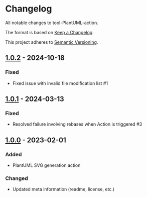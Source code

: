 # Changelog

All notable changes to tool-PlantUML-action.

The format is based on [Keep a Changelog](https://keepachangelog.com/en/1.0.0/).

This project adheres to [Semantic Versioning](https://semver.org/spec/v2.0.0.html).

## [1.0.2] - 2024-10-18

### Fixed

- Fixed issue with invalid file modification list #1

## [1.0.1] - 2024-03-13

### Fixed

- Resolved failure involving rebases when Action is triggered #3

## [1.0.0] - 2023-02-01

### Added

- PlantUML SVG generation action

### Changed

- Updated meta information (readme, license, etc.)

[1.0.0]: https://github.com/uclahs-cds/tool-PlantUML-action/releases/tag/v1.0.0
[1.0.1]: https://github.com/uclahs-cds/tool-PlantUML-action/compare/v1.0.0...v1.0.1
[1.0.2]: https://github.com/uclahs-cds/tool-PlantUML-action/compare/v1.0.1...v1.0.2
